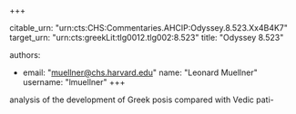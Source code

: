 +++


citable_urn: "urn:cts:CHS:Commentaries.AHCIP:Odyssey.8.523.Xx4B4K7"
target_urn: "urn:cts:greekLit:tlg0012.tlg002:8.523"
title: "Odyssey 8.523"

authors:
- email: "muellner@chs.harvard.edu"
  name: "Leonard Muellner"
  username: "lmuellner"
+++

<p>analysis of the development of Greek posis compared with Vedic pati-</p>